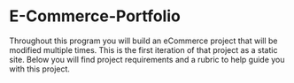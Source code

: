 # E-Commerce-Portfolio
Throughout this program you will build an eCommerce project that will be modified multiple times.  This is the first iteration of that project as a static site.  Below you will find project requirements and a rubric to help guide you with this project.
